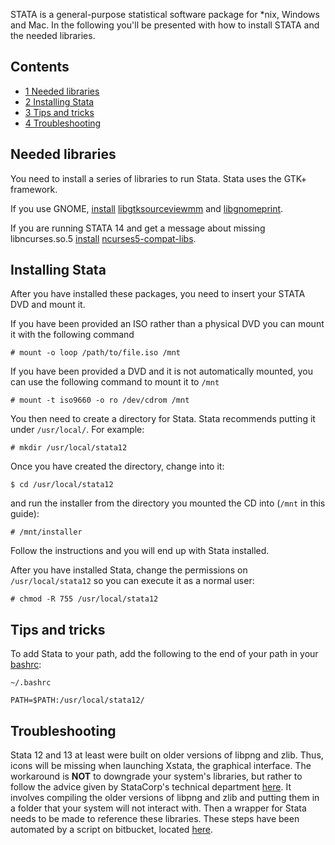 STATA is a general-purpose statistical software package for *nix, Windows and Mac. In the following you'll be presented with how to install STATA and the needed libraries.

## Contents

*   [1 Needed libraries](#Needed_libraries)
*   [2 Installing Stata](#Installing_Stata)
*   [3 Tips and tricks](#Tips_and_tricks)
*   [4 Troubleshooting](#Troubleshooting)

## Needed libraries

You need to install a series of libraries to run Stata. Stata uses the GTK+ framework.

If you use GNOME, [install](/index.php/Install "Install") [libgtksourceviewmm](https://aur.archlinux.org/packages/libgtksourceviewmm/) and [libgnomeprint](https://aur.archlinux.org/packages/libgnomeprint/).

If you are running STATA 14 and get a message about missing libncurses.so.5 [install](/index.php/Install "Install") [ncurses5-compat-libs](https://aur.archlinux.org/packages/ncurses5-compat-libs/).

## Installing Stata

After you have installed these packages, you need to insert your STATA DVD and mount it.

If you have been provided an ISO rather than a physical DVD you can mount it with the following command

```
# mount -o loop /path/to/file.iso /mnt

```

If you have been provided a DVD and it is not automatically mounted, you can use the following command to mount it to `/mnt`

```
# mount -t iso9660 -o ro /dev/cdrom /mnt

```

You then need to create a directory for Stata. Stata recommends putting it under `/usr/local/`. For example:

```
# mkdir /usr/local/stata12

```

Once you have created the directory, change into it:

```
$ cd /usr/local/stata12

```

and run the installer from the directory you mounted the CD into (`/mnt` in this guide):

```
# /mnt/installer

```

Follow the instructions and you will end up with Stata installed.

After you have installed Stata, change the permissions on `/usr/local/stata12` so you can execute it as a normal user:

```
# chmod -R 755 /usr/local/stata12

```

## Tips and tricks

To add Stata to your path, add the following to the end of your path in your [bashrc](/index.php/Bashrc "Bashrc"):

 `~/.bashrc` 
```
PATH=$PATH:/usr/local/stata12/

```

## Troubleshooting

Stata 12 and 13 at least were built on older versions of libpng and zlib. Thus, icons will be missing when launching Xstata, the graphical interface. The workaround is **NOT** to downgrade your system's libraries, but rather to follow the advice given by StataCorp's technical department [here](http://www.statalist.org/forums/forum/general-stata-discussion/general/2199-linux-stata-bug-libpng-on-newer-opensuse-possibly-other-distributions). It involves compiling the older versions of libpng and zlib and putting them in a folder that your system will not interact with. Then a wrapper for Stata needs to be made to reference these libraries. These steps have been automated by a script on bitbucket, located [here](https://bitbucket.org/vilhuberl/stata-png-fix).